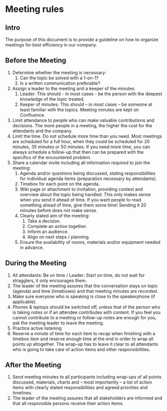 # Meeting rules

## Intro

The purpose of this document is to provide a guideline on how to organize meetings for best efficiency in our company.

## Before the Meeting

1. Determine whether the meeting is necessary:
   1. Can the topic be solved with a 1-on-1?
   2. Is a written communication preferable?
2. Assign a leader to the meeting and a keeper of the minutes:
   1. Leader: This should - in most cases - be the person with the deepest knowledge of the topic treated.
   2. Keeper of minutes: This should – in most cases – be someone at least familiar with the topics. Meeting minutes are kept on Confluence.
3. Limit attendance to people who can make valuable contributions and decisions. The more people in a meeting, the higher the cost for the attendants and the company.
4. Limit the time. Do not schedule more time than you need. Most meetings are scheduled for a full hour, when they could be scheduled for 20 minutes, 35 minutes or 50 minutes. If you need more time, you can always schedule a follow-up that then can be prepared with the specifics of the encountered problem.
5. Share a calendar invite including all information required to join the meeting:
   1. Agenda and/or questions being discussed, stating responsibilities for individual agenda items (preparation necessary by attendants).
   2. Timebox for each point on the agenda.
   3. Wiki page or attachment to invitation, providing context and overview about the topic being handled. This only makes sense when you send it ahead of time. If you want people to read something ahead of time, give them some time! Sending it 20 minutes before does not make sense.
   4. Clearly stated aim of the meeting:
      1. Take a decision.
      2. Complete an action together.
      3. Inform an audience.
      4. Align on next steps / planning.
   5. Ensure the availability of rooms, materials and/or equipment needed in advance.

## During the Meeting

1. All attendants: Be on time / Leader: Start on time, do not wait for stragglers, it only encourages them.
2. The leader of the meeting assures that the conversation stays on topic (agenda) and time (timeboxes) and that meeting minutes are recorded.
3. Make sure everyone who is speaking is close to the speakerphone (if applicable).
4. Phones & laptops should be switched off, unless that of the person who is taking notes or if an attendee contributes with content. If you feel you cannot contribute to a meeting or follow-up notes are enough for you, ask the meeting leader to leave the meeting.
5. Practice active listening
6. Reserve a minute of time for each item to recap when finishing with a timebox item and reserve enough time at the end in order to wrap all points up altogether. The wrap-up has to leave it clear to all attendants who is going to take care of action items and other responsibilities.

## After the Meeting

1. Send meeting minutes to all participants including wrap-ups of all points discussed, materials, charts and – most importantly – a list of action items with clearly stated responsibilities and agreed priorities and timelines.
2. The leader of the meeting assures that all stakeholders are informed and that all responsible persons receive their action items.
